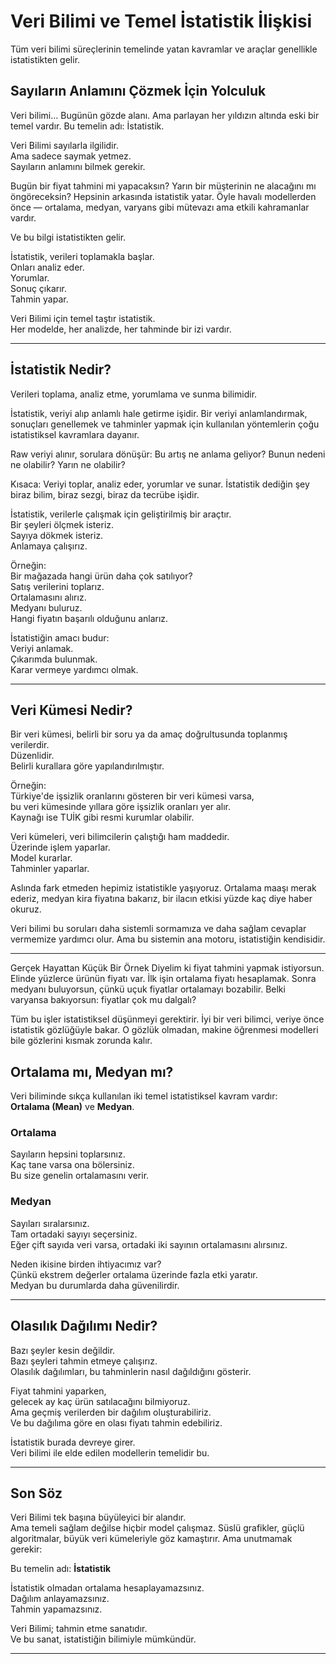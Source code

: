 # Veri Bilimi ve Temel İstatistik İlişkisi

Tüm veri bilimi süreçlerinin temelinde yatan kavramlar ve araçlar genellikle istatistikten gelir.

## Sayıların Anlamını Çözmek İçin Yolculuk

Veri bilimi…
Bugünün gözde alanı.
Ama parlayan her yıldızın altında eski bir temel vardır.
Bu temelin adı: İstatistik.

Veri Bilimi sayılarla ilgilidir.  
Ama sadece saymak yetmez.  
Sayıların anlamını bilmek gerekir.  

Bugün bir fiyat tahmini mi yapacaksın?
Yarın bir müşterinin ne alacağını mı öngöreceksin?
Hepsinin arkasında istatistik yatar.
Öyle havalı modellerden önce — ortalama, medyan, varyans gibi mütevazı ama etkili kahramanlar vardır.

Ve bu bilgi istatistikten gelir.

İstatistik, verileri toplamakla başlar.  
Onları analiz eder.  
Yorumlar.  
Sonuç çıkarır.  
Tahmin yapar.  

Veri Bilimi için temel taştır istatistik.  
Her modelde, her analizde, her tahminde bir izi vardır.

---

## İstatistik Nedir?

Verileri toplama, analiz etme, yorumlama ve sunma bilimidir.

İstatistik, veriyi alıp anlamlı hale getirme işidir.
Bir veriyi anlamlandırmak, sonuçları genellemek ve tahminler yapmak için kullanılan yöntemlerin çoğu istatistiksel kavramlara dayanır.

Raw veriyi alınır, sorulara dönüşür:
Bu artış ne anlama geliyor?
Bunun nedeni ne olabilir?
Yarın ne olabilir?

Kısaca:
Veriyi toplar, analiz eder, yorumlar ve sunar.
İstatistik dediğin şey biraz bilim, biraz sezgi, biraz da tecrübe işidir.

İstatistik, verilerle çalışmak için geliştirilmiş bir araçtır.  
Bir şeyleri ölçmek isteriz.  
Sayıya dökmek isteriz.  
Anlamaya çalışırız.

Örneğin:  
Bir mağazada hangi ürün daha çok satılıyor?  
Satış verilerini toplarız.  
Ortalamasını alırız.  
Medyanı buluruz.  
Hangi fiyatın başarılı olduğunu anlarız.

İstatistiğin amacı budur:  
Veriyi anlamak.  
Çıkarımda bulunmak.  
Karar vermeye yardımcı olmak.

---

## Veri Kümesi Nedir?

Bir veri kümesi, belirli bir soru ya da amaç doğrultusunda toplanmış verilerdir.  
Düzenlidir.  
Belirli kurallara göre yapılandırılmıştır.

Örneğin:  
Türkiye'de işsizlik oranlarını gösteren bir veri kümesi varsa,  
bu veri kümesinde yıllara göre işsizlik oranları yer alır.  
Kaynağı ise TUİK gibi resmi kurumlar olabilir.

Veri kümeleri, veri bilimcilerin çalıştığı ham maddedir.  
Üzerinde işlem yaparlar.  
Model kurarlar.  
Tahminler yaparlar.

Aslında fark etmeden hepimiz istatistikle yaşıyoruz.
Ortalama maaşı merak ederiz, medyan kira fiyatına bakarız, bir ilacın etkisi yüzde kaç diye haber okuruz.

Veri bilimi bu soruları daha sistemli sormamıza ve daha sağlam cevaplar vermemize yardımcı olur.
Ama bu sistemin ana motoru, istatistiğin kendisidir.

---
Gerçek Hayattan Küçük Bir Örnek
Diyelim ki fiyat tahmini yapmak istiyorsun.
Elinde yüzlerce ürünün fiyatı var.
İlk işin ortalama fiyatı hesaplamak.
Sonra medyanı buluyorsun, çünkü uçuk fiyatlar ortalamayı bozabilir.
Belki varyansa bakıyorsun: fiyatlar çok mu dalgalı?

Tüm bu işler istatistiksel düşünmeyi gerektirir.
İyi bir veri bilimci, veriye önce istatistik gözlüğüyle bakar.
O gözlük olmadan, makine öğrenmesi modelleri bile gözlerini kısmak zorunda kalır.

## Ortalama mı, Medyan mı?

Veri biliminde sıkça kullanılan iki temel istatistiksel kavram vardır:  
**Ortalama (Mean)** ve **Medyan**.

### Ortalama  
Sayıların hepsini toplarsınız.  
Kaç tane varsa ona bölersiniz.  
Bu size genelin ortalamasını verir.

### Medyan  
Sayıları sıralarsınız.  
Tam ortadaki sayıyı seçersiniz.  
Eğer çift sayıda veri varsa, ortadaki iki sayının ortalamasını alırsınız.

Neden ikisine birden ihtiyacımız var?  
Çünkü ekstrem değerler ortalama üzerinde fazla etki yaratır.  
Medyan bu durumlarda daha güvenilirdir.

---

## Olasılık Dağılımı Nedir?

Bazı şeyler kesin değildir.  
Bazı şeyleri tahmin etmeye çalışırız.  
Olasılık dağılımları, bu tahminlerin nasıl dağıldığını gösterir.

Fiyat tahmini yaparken,  
gelecek ay kaç ürün satılacağını bilmiyoruz.  
Ama geçmiş verilerden bir dağılım oluşturabiliriz.  
Ve bu dağılıma göre en olası fiyatı tahmin edebiliriz.

İstatistik burada devreye girer.  
Veri bilimi ile elde edilen modellerin temelidir bu.

---

## Son Söz

Veri Bilimi tek başına büyüleyici bir alandır.  
Ama temeli sağlam değilse hiçbir model çalışmaz. 
Süslü grafikler, güçlü algoritmalar, büyük veri kümeleriyle göz kamaştırır.
Ama unutmamak gerekir:  

Bu temelin adı: **İstatistik**  

İstatistik olmadan ortalama hesaplayamazsınız.  
Dağılım anlayamazsınız.  
Tahmin yapamazsınız.

Veri Bilimi; tahmin etme sanatıdır.  
Ve bu sanat, istatistiğin bilimiyle mümkündür.

---

